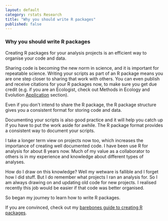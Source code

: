 ```yaml
---
layout: default
category: rstats Research
title: "Why you should write R packages"
published: false
---
```


### Why you should write R packages

Creating R packages for your analysis projects is an efficient way to organise your code and data.

Sharing code is becoming the new norm in science, and it is important for repeatable science. Writing your scripts as part of an R package means you are one step closer to sharing that work with others. You can even publish and receive citations for your R packages now, to make sure you get due credit (e.g. if you are an Ecologist, check out Methods in Ecology and Evolution [Application]() section).

Even if you don't intend to share the R package, the R package structure gives you a consistent format for storing code and data.

Documenting your scripts is also good practice and it will help you catch up if you have to put the work aside for awhile.  The R package format provides a consistent way to document your scripts.

I take a longer term view on projects now too, which increases the importance of creating well documented code.  I have been use R for analysis for about 8 years now. Much of my value as a collaborator to others is in my experience and knowledge about different types of analyses.

How do I draw on this knowledge? Well my wetware is fallible and I forget how I did stuff. But I do remember what projects I ran an analysis for. So I am always drawing on and updating old code for new projects. I realised recently this job would be easier if that code was better organised.

So began my journey to learn how to write R packages.

If you are convinced, check out my [barebones guide to creating R packages]().
